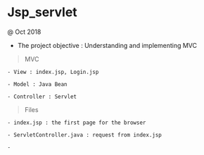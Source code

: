 # Jsp_servlet

@ Oct 2018

- The project objective : Understanding and implementing MVC 



> MVC 

    - View : index.jsp, Login.jsp 
    
    - Model : Java Bean
    
    - Controller : Servlet
    
    
> Files 

    - index.jsp : the first page for the browser 
    
    - ServletController.java : request from index.jsp
    
    - 

